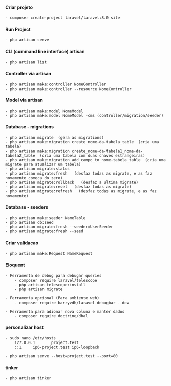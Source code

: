 #### Criar projeto
    - composer create-project laravel/laravel:8.0 site

#### Run Project
    - php artisan serve

#### CLI (command line interface) artisan
    - php artisan list

#### Controller via artisan
    - php artisan make:controller NomeController
    - php artisan make:controller --resource NomeController

#### Model via artisan
    - php artisan make:model NomeModel
    - php artisan make:model NomeModel -cms (controller/migration/seeder)

#### Database - migrations
    - php artisan migrate  (gera as migrations)
    - php artisan make:migration create_nome-da-tabela_table  (cria uma tabela)
    - php artisan make:migration create_nome-da-tabela1_nome-da-tabela2_table  (cria uma tabela com duas chaves estrangeiras)
    - php artisan make:migration add_campo_to_nome-tabela_table  (cria uma migrate para atualizar um tabela)
    - php artisan migrate:status
    - php artisan migrate:fresh   (desfaz todas as migrate, e as faz novamente comeca do zero)
    - php artisan migrate:rollback   (desfaz a ultima migrate)
    - php artisan migrate:reset   (desfaz todas as migrate)
    - php artisan migrate:refresh   (desfaz todas as migrate, e as faz novamente)

#### Database - seeders
    - php artisan make:seeder NameTable
    - php artisan db:seed
    - php artisan migrate:fresh --seeder=UserSeeder
    - php artisan migrate:fresh --seed

#### Criar validacao
    - php artisan make:Request NameRequest

#### Eloquent
    - Ferramenta de debug para debugar queries
        - composer require laravel/telescope
        - php artisan telescope:install
        - php artisan migrate
    
    - Ferramenta opcional (Para ambiente web)
        - composer require barryvdh/laravel-debugbar --dev 

    - Ferramenta para adionar nova coluna e manter dados 
        - composer require doctrine/dbal

#### personalizar host
    - sudo nano /etc/hosts
        127.0.0.1       project.test
        ::1     ip6-project.test ip6-loopback

    - php artisan serve --host=project.test --port=80

#### tinker
    - php artisan tinker
